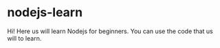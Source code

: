 # nodejs-learn
Hi! Here us will learn Nodejs for beginners. You can use the code that us will to learn.
